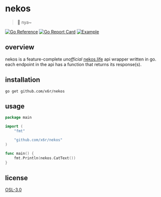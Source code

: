 # nekos

> 🐾 nya~

[![Go Reference](https://pkg.go.dev/badge/github.com/x6r/nekos.svg)](https://pkg.go.dev/github.com/x6r/nekos)
[![Go Report Card](https://goreportcard.com/badge/github.com/x6r/nekos)](https://goreportcard.com/report/github.com/x6r/nekos)
[![Example](https://img.shields.io/badge/Example-__example%2F-C14DAA?style=flat)](https://github.com/x6r/nekos/blob/master/_example/main.go)

## overview

nekos is a feature-complete _unofficial_ [nekos.life](https://nekos.life/) api wrapper written in go. each endpoint in the api has a function that returns its response(s).

## installation

```
go get github.com/x6r/nekos
```

## usage

```go
package main

import (
	"fmt"

	"github.com/x6r/nekos"
)

func main() {
	fmt.Println(nekos.CatText())
}
```

## license

[OSL-3.0](https://github.com/x6r/nekos/blob/master/LICENSE)
